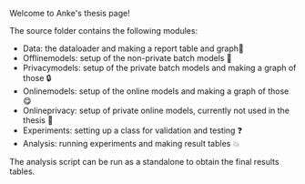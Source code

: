
Welcome to Anke's thesis page!

The source folder contains the following modules:

- Data: the dataloader and making a report table and graph:scroll: 
- Offlinemodels: setup of the non-private batch models :pizza: 
- Privacymodels: setup of the private batch models and making a graph of those :lock: 
- Onlinemodels: setup of the online models and making a graph of those :yum: 
- Onlineprivacy: setup of private online models, currently not used in the thesis :shit: 
- Experiments: setting up a class for validation and testing :question: 
- Analysis: running experiments and making result tables :boom: 

The analysis script can be run as a standalone to obtain the final results tables.

